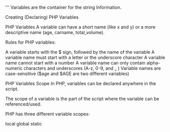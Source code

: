''' Variables are the container for the string Information.



Creating (Declaring) PHP Variables



PHP Variables
A variable can have a short name (like x and y) or a more descriptive name (age, carname, total_volume).

Rules for PHP variables:

A variable starts with the $ sign, followed by the name of the variable
A variable name must start with a letter or the underscore character
A variable name cannot start with a number
A variable name can only contain alpha-numeric characters and underscores (A-z, 0-9, and _ )
Variable names are case-sensitive ($age and $AGE are two different variables)



PHP Variables Scope
In PHP, variables can be declared anywhere in the script.

The scope of a variable is the part of the script where the variable can be referenced/used.

PHP has three different variable scopes:

local
global
static